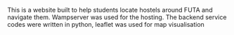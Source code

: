This is a website built to help students locate hostels around FUTA and navigate them.
Wampserver was used for the hosting.
The backend service codes were written in python, leaflet was used for map visualisation
